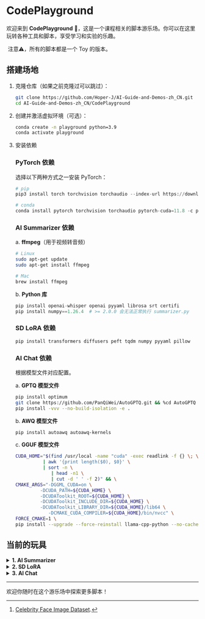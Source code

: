 # CodePlayground

欢迎来到 **CodePlayground** 🎡，这是一个课程相关的脚本游乐场。你可以在这里玩转各种工具和脚本，享受学习和实验的乐趣。

​	注意⚠️，所有的脚本都是一个 Toy 的版本。

## 搭建场地

1. 克隆仓库（如果之前克隆过可以跳过）：

   ```bash
   git clone https://github.com/Hoper-J/AI-Guide-and-Demos-zh_CN.git
   cd AI-Guide-and-Demos-zh_CN/CodePlayground
   ```

2. 创建并激活虚拟环境（可选）：

   ```bash
   conda create -n playground python=3.9
   conda activate playground
   ```

3. 安装依赖

   ### PyTorch 依赖

   选择以下两种方式之一安装 PyTorch：

   ```python
   # pip
   pip3 install torch torchvision torchaudio --index-url https://download.pytorch.org/whl/cu118
   
   # conda
   conda install pytorch torchvision torchaudio pytorch-cuda=11.8 -c pytorch -c nvidia
   ```

   ### AI Summarizer 依赖

   a. **ffmpeg**（用于视频转音频）

   ```bash
   # Linux
   sudo apt-get update
   sudo apt-get install ffmpeg
   
   # Mac
   brew install ffmpeg
   ```
   
   b. **Python 库**
   
   ```python
   pip install openai-whisper openai pyyaml librosa srt certifi
   pip install numpy==1.26.4  # >= 2.0.0 会无法正常执行 summarizer.py
   ```
   
   ### SD LoRA 依赖
   
   ```bash
   pip install transformers diffusers peft tqdm numpy pyyaml pillow
   ```
   
   ### AI Chat 依赖
   
   根据模型文件对应配置。
   
   a. **GPTQ 模型文件**
   
   ```bash
   pip install optimum
   git clone https://github.com/PanQiWei/AutoGPTQ.git && %cd AutoGPTQ
   pip install -vvv --no-build-isolation -e .
   ```
   
   b. **AWQ 模型文件**
   
   ```bash
   pip install autoawq autoawq-kernels
   ```
   
   c. **GGUF 模型文件**
   
   ```bash
   CUDA_HOME="$(find /usr/local -name "cuda" -exec readlink -f {} \; \
             | awk '{print length($0), $0}' \
             | sort -n \
                | head -n1 \
                | cut -d ' ' -f 2)" && \
   CMAKE_ARGS="-DGGML_CUDA=on \
            -DCUDA_PATH=${CUDA_HOME} \
            -DCUDAToolkit_ROOT=${CUDA_HOME} \
            -DCUDAToolkit_INCLUDE_DIR=${CUDA_HOME} \
            -DCUDAToolkit_LIBRARY_DIR=${CUDA_HOME}/lib64 \
               -DCMAKE_CUDA_COMPILER=${CUDA_HOME}/bin/nvcc" \
   FORCE_CMAKE=1 \
   pip install --upgrade --force-reinstall llama-cpp-python --no-cache-dir --verbose
   ```
   


## 当前的玩具

<details> <summary> <strong>1. AI Summarizer</strong> </summary>

> [15. 用 API 实现 AI 视频摘要：动手制作属于你的 AI 视频助手](../Guide/15.%20用%20API%20实现%20AI%20视频摘要：动手制作属于你的%20AI%20视频助手.md)

**[summarizer.py](./summarizer.py)** 是一个 AI 摘要工具，用于从视频或音频文件中提取字幕并生成视频摘要，也可以直接处理现有的字幕文件。它集成了 Whisper 模型和 OpenAI API 来自动化这些过程。

#### 功能

- **视频转音频**：使用 FFmpeg 将视频文件转换为 WAV 格式的音频文件。
- **音频转录**：使用 Whisper 模型将音频转录为文本字幕。
- **字幕生成**：生成 SRT 格式的字幕文件。
- **视频摘要**：使用 OpenAI 的模型生成视频内容的摘要。

#### 快速使用

```bash
python summarizer.py examples/summarizer.mp4
```

仓库提供了一个样例视频供你运行，以防止可能存在的选择困难症 :)

#### 使用方法

你可以通过命令行运行 `summarizer.py`，并指定要处理的文件路径：

   ```bash
python summarizer.py file_path [--api_key YOUR_API_KEY] [--output_dir OUTPUT_DIR] [其他可选参数]
   ```

   - `file_path`：替换为要处理的文件路径，可以是视频、音频或字幕文件。
   - `--api_key`：可选参数，指定 OpenAI API 密钥。如果配置文件中已有密钥，则可以省略此参数。当不传入时，会要求输入，验证后会自动更新 config.yaml。
   - `--output_dir`：可选参数，指定生成文件保存的目录，默认为 `./output/` 文件夹。
   - 其他参数见[配置管理](#配置管理)或使用 `--help` 进行查看

   以上命令会从样例视频中提取音频，生成字幕并自动生成摘要。

   生成的文件默认会保存在 `./output` 文件夹下，包括：
   - **对应的音频文件**（MP3格式）
   - **转录生成的字幕文件**（SRT 格式）
   - **视频摘要文件**（TXT 格式）

#### 配置管理

脚本支持从 `config.yaml` 文件中读取默认配置，你可以通过编辑该文件来自定义参数，避免每次运行脚本时手动指定。

[config.yaml](./config.yaml#L1) 示例：

   ```yaml
summarizer:
  model_name: "medium"
  language: "zh"
  whisper_temperature: 0.2
  llm_temperature: 0.2
  timestamped: False
  max_tokens: 1000
  output_dir: "./output"
  api_key:
  api_base_url: "https://dashscope.aliyuncs.com/compatible-mode/v1"
   ```

**配置说明**

- `model_name`: Whisper 模型名称（如 `tiny`, `base`, `small`, `medium`, `large-v3`）。
- `language`: 转录语言，默认设置为 `zh`（中文）。
- `whisper_temperature`: Whisper 模型音频转字幕时的温度，范围为 0 到 1。
- `llm_temperature`: 大模型生成文本时的温度，范围为 0 到 1。
- `timestamped`: 是否保留转录文本的时间戳，布尔值。
- `max_tokens:` 摘要生成时的最大 token 数量。
- `output_dir`: 生成文件的默认保存目录。
- `api_key`: 你的 OpenAI API 密钥，可以通过命令行参数或配置文件指定。
- `api_base_url`: 默认使用阿里云大模型平台。


#### 注意事项

- **中间文件保留**：默认情况下，summarizer.py 会保留所有中间转换文件，如音频和字幕文件。如果你需要删除这些中间文件，可以在脚本中进行相应修改。
- **模型选择**：在 `model_name` 中选择 Whisper 模型时注意，模型越大对显存的占用越高，建议在显存充足的环境下使用。

</details>

<details> <summary> <strong>2. SD LoRA</strong> </summary>

> [16. 用 LoRA 微调 Stable Diffusion：拆开炼丹炉，动手实现你的第一次 AI 绘画](../Guide/16.%20用%20LoRA%20微调%20Stable%20Diffusion：拆开炼丹炉，动手实现你的第一次%20AI%20绘画.md)

**[sd_lora.py](./sd_lora.py)** 是一个 AI 绘画工具，对于指定数据集和 Stable Diffusion 模型，自动应用 LoRA 微调并生成图像。

### 功能

- **模型微调**：使用 LoRA 对预训练的 Stable Diffusion 模型进行简单的微调，适应特定的数据集或风格。
- **图像生成**：在训练完成后，使用微调后的模型根据文本提示生成图像。

### 使用方法

你可以通过命令行运行 `sd_lora.py`，并根据需要指定参数：

```bash
python sd_lora.py [可选参数]
```

默认使用 `config.yaml` 中的配置进行训练和图像生成。

### 示例

1. **准备样例数据集[^1]**：

   ```bash
   wget https://github.com/Hoper-J/AI-Guide-and-Demos-zh_CN/raw/refs/heads/master/Demos/data/14/Datasets.zip
   unzip Datasets.zip
   ```

2. **使用指定的数据集和提示文件**：

   ```bash
   # 因为已经在 config.yaml 中配置，所以可以不指定参数
   python sd_lora.py
   # python sd_lora.py -d ./Datasets/Brad -gp ./Datasets/prompts/validation_prompt.txt
   ```

   - `-d` 或 `--dataset_path`：数据集路径。
   - `-gp` 或 `--prompts_path`：生成图像时使用的文本提示文件路径。

3. **跳过训练，仅生成图像**，使用 `--no-train` 参数：

   ```bash
   python sd_lora.py --no-train
   ```

   请确保在 `args.model_path` 指定的路径下存在已微调的模型权重。

4. **跳过图像生成，仅进行训练**，使用 `--no-generate` 参数：

   ```bash
   python sd_lora.py --no-generate
   ```

5. **指定其他参数**：

   ```bash
   python sd_lora.py -e 500 -b 4 -u 1e-4 -t 1e-5
   ```

   - `-e` 或 `--max_train_steps`：总训练步数。
   - `-b` 或 `--batch_size`：训练批次大小。
   - `-u` 或 `--unet_learning_rate`：UNet 的学习率。
   - `-t` 或 `--text_encoder_learning_rate`：文本编码器的学习率。
   - 其他参数使用 `--help` 进行查看。

### 配置管理

脚本支持从 `config.yaml` 文件中读取默认配置，避免每次运行时手动指定所有参数。

[config.yaml](./config.yaml#L12) 示例：

```yaml
train:
  root: "./SD"
  dataset_path: "./Datasets/Brad"
  captions_folder: # 存放文本标注的路径，默认和 dataset_path 一致
  model_path: # checkpoint-last 路径默认为 root + dataset_name + 'logs/checkpoint-last'，如果使用了 --no-train，需要确保 model_path 路径存在
  pretrained_model_name_or_path: "digiplay/AnalogMadness-realistic-model-v7"
  resume: False
  batch_size: 2
  max_train_steps: 200
  unet_learning_rate: 1e-4
  text_encoder_learning_rate: 1e-4
  seed: 1126
  weight_dtype: "torch.bfloat16"
  snr_gamma: 5
  lr_scheduler_name: "cosine_with_restarts"
  lr_warmup_steps: 100
  num_cycles: 3
generate:
  save_folder: # 图像保存路径默认为 root + train.dataset_name + '/inference'
  prompts_path: "./Datasets/prompts/validation_prompt.txt"
  num_inference_steps: 50
  guidance_scale: 7.5
```

**配置说明**

- **train**
  - `root`：项目的根路径，用于组织模型和输出文件。
  - `dataset_path`：数据集路径，包含图像和对应的文本描述。
  - `captions_folder`: 存放文本标注的路径，默认和 `dataset_path` 一致。
  - `model_path`：模型检查点路径，默认根据 `root` 和 `dataset_name` 自动生成。如果使用 `--no-train`，需要确保该路径存在已微调的模型。
  - `pretrained_model_name_or_path`：预训练的 Stable Diffusion 模型名称或本地路径。
  - `resume`: 是否从上一次训练中恢复，默认为否。
  - `batch_size`：训练批次大小。
  - `max_train_steps`：总训练步数。
  - `unet_learning_rate`：UNet 的学习率。
  - `text_encoder_learning_rate`：文本编码器的学习率。
  - `seed`：随机数种子，确保结果可复现。
  - `weight_dtype`：模型权重的数据类型，如 `"torch.bfloat16"`、`"torch.float32"` 等。
  - `snr_gamma`：信噪比 (SNR) 参数，用于调整训练过程中的损失计算。
  - `lr_scheduler_name`：学习率调度器的名称。
  - `lr_warmup_steps`：学习率预热步数。
  - `num_cycles`：学习率调度器的周期数量。
- **generate**
  - `save_folder`：生成的图像保存路径，默认为 `root + dataset_name + '/inference'`。
  - `prompts_path`：文本提示文件路径，每行一个提示。
  - `num_inference_steps`：生成图像时的推理步骤数。
  - `guidance_scale`：生成图像时的指导尺度。

### 注意事项

- **显存需求**：微调和生成过程对显存有一定要求。
- **数据集准备**：确保数据集中图像和对应的文本描述数量一致，且文件名对应，可以选择修改 `Text2ImageDataset` 类来适配特定格式的数据。

### 目录结构

在样例数据集上运行脚本后：

```
CodePlayground/
│
├── Datasets/                   # 数据集文件夹
│   ├── Brad/                   # 示例数据集文件夹（样例数据集中，文本描述与图片在同一个文件夹下）
│   │   ├── image_001.jpg       # 示例图片
│   │   ├── image_001.txt       # 示例图片的文本描述
│   │   ├── image_002.jpg
│   │   ├── image_002.txt
│   │   └── ...
│   └── prompts/                # 文本提示文件夹
│       ├── validation_prompt.txt # 生成图像时使用的提示
│
├── SD/                         # 默认输出路径
│   ├── Brad/                   # 使用的数据集名称，自动生成
│   │   ├── logs/               # 模型训练检查点
│   │   │   ├── checkpoint-last/ # 最后保存的微调模型
│   │   │   │   ├── unet/       # 微调后的 UNet 模型
│   │   │   │   ├── text_encoder/ # 微调后的文本编码器
│   │   │   ├── checkpoint-100/  # 中间检查点（步数命名）
│   │   │   │   ├── unet/
│   │   │   │   ├── text_encoder/
│   │   │   └── ...
│   │   ├── inference/          # 生成的图像文件夹
│   │   │   ├── generated_1.png # 示例生成图像
│   │   │   ├── generated_2.png
│   │   │   └── ...
│   │   └── ...
│   └── ...
│
├── sd_lora.py                  # 微调和生成图像的主脚本
└── config.yaml                 # 配置文件
```


[^1]: [Celebrity Face Image Dataset](https://www.kaggle.com/datasets/vishesh1412/celebrity-face-image-dataset/data).

</details>

</details> <details> <summary> <strong>3. AI Chat</strong> </summary>

> [19a. 从加载到对话：使用 Transformers 本地运行量化 LLM 大模型（GPTQ & AWQ）](../Guide/19a.%20从加载到对话：使用%20Transformers%20本地运行量化%20LLM%20大模型（GPTQ%20%26%20AWQ）.md)
>
> [19b. 从加载到对话：使用 Llama-cpp-python 本地运行量化 LLM 大模型（GGUF）](../Guide/19b.%20从加载到对话：使用%20Llama-cpp-python%20本地运行量化%20LLM%20大模型（GGUF）.md)
>
> 根据 [AI Chat 依赖](#ai-chat-依赖)进行环境配置。

**[chat.py](./chat.py)** 是一个 LLM 对话工具，用于与量化的大模型（LLM）进行对话。支持 GPTQ、AWQ 和 GGUF 格式的模型加载与推理。

#### 功能

- **与 LLM 对话**：支持从模型路径加载不同格式的大语言模型，并根据配置与之进行交互。
- **配置管理**：现在支持初步的环境检测是否符合脚本运行条件。
- **聊天历史保存**：自动保存聊天记录并支持从历史记录中加载。

#### 快速使用

```bash
python chat.py <model_path>
```

替换 `<model_path>` 为 GPTQ、AWQ 或 GGUF 格式模型的路径，即可开始与模型进行交互。

以 [DeepSeek-R1-Distill-Qwen-7B-GGUF](https://huggingface.co/bartowski/DeepSeek-R1-Distill-Qwen-7B-GGUF) 为例，加载 Q5_K_L 量化版本：

```bash
python chat.py 'bartowski/DeepSeek-R1-Distill-Qwen-7B-GGUF/*Q5_K_L.gguf' --remote
```

**注意，暂时仅支持拥有 `tokenizer.chat_template` 属性的模型进行正常对话，对于其他模型，需要自定义 [config.yaml](./config.yaml#L38) 中的 `custom_template` 参数。**

#### 使用方法

可以通过命令行运行 `chat.py`，并指定要加载的模型路径：

```bash
python chat.py <model_path> [--no_stream] [--max_length 512] [--io history.json] [其他可选参数]
```

- `model_path`：模型的名称或本地路径，可以是 GPTQ、AWQ 或 GGUF 格式的模型。
- `--no_stream`：禁用流式输出，模型会在生成完毕后一次性返回全部内容（不建议启用，默认流式输出）。
- `--max_length`：可选参数，生成文本的最大长度。
- `--io`：同时指定对话历史的输入和输出路径，避免重复配置。
- `--remote`：**仅适用于 GGUF 模型文件**，从 `<model_path>` 解析出 `repo_id` 和 `model_name` 进行远程模型文件的加载。
- 其他参数使用 `--help` 进行查看。

[config.yaml](./config.yaml#L35) 示例：

```yaml
chat:
  max_length: 512
  no_stream: False
  custom_template: |
    {{ bos_token }}
    {% for message in messages %}
        {% if (message['role'] == 'user') != (loop.index0 % 2 == 0) %}
            {{ raise_exception('Conversation roles must alternate user/assistant/user/assistant/...') }}
        {% endif %}
        
        {% if message['role'] == 'user' %}
            {{ '[INST] ' + message['content'] + ' [/INST]' }}
        {% elif message['role'] == 'assistant' %}
            {{ message['content'] + eos_token}}
        {% else %}
            {{ raise_exception('Only user and assistant roles are supported!') }}
        {% endif %}
    {% endfor %}
```

</details>


---

欢迎你随时在这个游乐场中探索更多脚本！